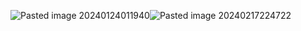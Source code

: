 ![Pasted image 20240124011940](Pasted%20image%2020240124011940.png)![Pasted image 20240217224722](Pasted%20image%2020240217224722.png)